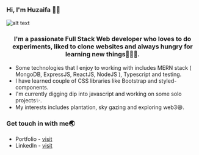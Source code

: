 ### Hi, I'm Huzaifa 👋🏼

![alt text](https://camo.githubusercontent.com/68edeffac0c8090507f4a41552e065f24f83bda15a0c0b4ad4923070b4b8a946/68747470733a2f2f6d656469612d657870312e6c6963646e2e636f6d2f646d732f696d6167652f433444313641514659784c6f476a6e676a2d412f70726f66696c652d646973706c61796261636b67726f756e64696d6167652d736872696e6b5f3335305f313430302f302f313634313831313039313537323f653d3136353437333238303026763d6265746126743d345530666934645245665f3730526e6d71626f61647169586274765f77656661447141516e544b5472736b)

<h3 align="center">I'm a passionate Full Stack Web developer who loves to do experiments, liked to clone websites and always hungry for learning new things👨🏼‍💻.</h3>

* Some technologies that I enjoy to working with includes MERN stack ( MongoDB, ExpressJS, ReactJS, NodeJS ), Typescript and testing.
* I have learned couple of CSS libraries like Bootstrap and styled-components.
* I'm currently digging dip into javascript and working on some solo projects✨.
* My interests includes plantation, sky gazing and exploring web3😄.

### Get touch in with me🌏
* Portfolio - [visit](https://huzaifa-sheikh.netlify.app/)
* LinkedIn - [visit](https://www.linkedin.com/in/huzaifa-sheikh-0974a5236/)

